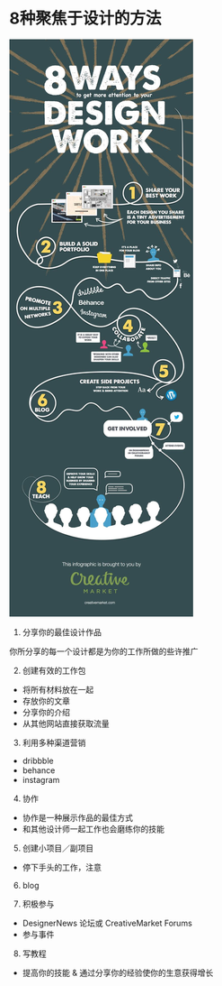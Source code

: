 # 8种聚焦于设计的方法

![](8designProcess.jpg)

1. 分享你的最佳设计作品

你所分享的每一个设计都是为你的工作所做的些许推广

2. 创建有效的工作包

- 将所有材料放在一起
- 存放你的文章
- 分享你的介绍
- 从其他网站直接获取流量

3. 利用多种渠道营销

- dribbble
- behance
- instagram

4. 协作

- 协作是一种展示作品的最佳方式
- 和其他设计师一起工作也会磨练你的技能

5. 创建小项目／副项目

- 停下手头的工作，注意

6. blog

7. 积极参与

- DesignerNews 论坛或 CreativeMarket Forums
- 参与事件

8. 写教程

- 提高你的技能 & 通过分享你的经验使你的生意获得增长